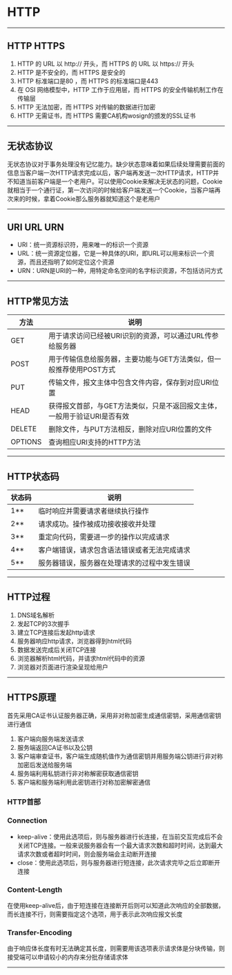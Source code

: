 # HTTP

---

## HTTP HTTPS

1. HTTP 的 URL 以 http:// 开头，而 HTTPS 的 URL 以 https:// 开头
2. HTTP 是不安全的，而 HTTPS 是安全的
3. HTTP 标准端口是80 ，而 HTTPS 的标准端口是443
4. 在 OSI 网络模型中，HTTP 工作于应用层，而 HTTPS 的安全传输机制工作在传输层
5. HTTP 无法加密，而 HTTPS 对传输的数据进行加密
6. HTTP 无需证书，而 HTTPS 需要CA机构wosign的颁发的SSL证书

---

## 无状态协议

无状态协议对于事务处理没有记忆能力。缺少状态意味着如果后续处理需要前面的信息当客户端一次HTTP请求完成以后，客户端再发送一次HTTP请求，HTTP并不知道当前客户端是一个老用户。可以使用Cookie来解决无状态的问题，Cookie就相当于一个通行证，第一次访问的时候给客户端发送一个Cookie，当客户端再次来的时候，拿着Cookie那么服务器就知道这个是老用户

---

## URI URL URN

- URI：统一资源标识符，用来唯一的标识一个资源
- URL：统一资源定位器，它是一种具体的URI，即URL可以用来标识一个资源，而且还指明了如何定位这个资源
- URN：URN是URI的一种，用特定命名空间的名字标识资源，不包括访问方式

---

## HTTP常见方法

方法|说明
-|-
GET|用于请求访问已经被URI识别的资源，可以通过URL传参给服务器
POST|用于传输信息给服务器，主要功能与GET方法类似，但一般推荐使用POST方式
PUT|传输文件，报文主体中包含文件内容，保存到对应URI位置
HEAD|获得报文首部，与GET方法类似，只是不返回报文主体，一般用于验证URI是否有效
DELETE|删除文件，与PUT方法相反，删除对应URI位置的文件
OPTIONS|查询相应URI支持的HTTP方法

---

## HTTP状态码

状态码|说明
-|-
1**|临时响应并需要请求者继续执行操作
2**|请求成功。操作被成功接收接收并处理
3**|重定向代码，需要进一步的操作以完成请求
4**|客户端错误，请求包含语法错误或者无法完成请求
5**|服务器错误，服务器在处理请求的过程中发生错误

---

## HTTP过程

1. DNS域名解析
2. 发起TCP的3次握手
3. 建立TCP连接后发起http请求
4. 服务器响应http请求，浏览器得到html代码
5. 数据发送完成后关闭TCP连接
6. 浏览器解析html代码，并请求html代码中的资源
7. 浏览器对页面进行渲染呈现给用户

---

## HTTPS原理

首先采用CA证书认证服务器正确，采用非对称加密生成通信密钥，采用通信密钥进行通信

1. 客户端向服务端发送请求
2. 服务端返回CA证书以及公钥
3. 客户端审查证书，客户端生成随机值作为通信密钥并用服务端公钥进行非对称加密后发送给服务端
4. 服务端利用私钥进行非对称解密获取通信密钥
5. 客户端和服务端利用此密钥进行对称加密解密通信

### HTTP首部

### Connection

- keep-alive：使用此选项后，则与服务器进行长连接，在当前交互完成后不会关闭TCP连接。一般来说服务器会有一个最大请求次数和超时时间，达到最大请求次数或者超时时间，则会服务端会主动断开连接
- close：使用此选项后，则与服务器进行短连接，此次请求完毕之后立即断开连接

### Content-Length

在使用keep-alive后，由于短连接在连接断开后则可以知道此次响应的全部数据，而长连接不行，则需要指定这个选项，用于表示此次响应报文长度

### Transfer-Encoding

由于响应体长度有时无法确定其长度，则需要用该选项表示请求体是分块传输，则接受端可以申请较小的内存来分批存储请求体

---
